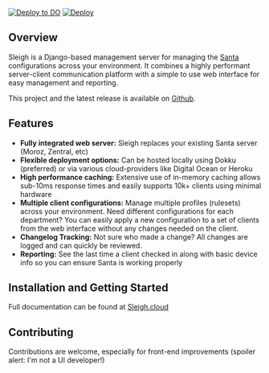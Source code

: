 [![Deploy to DO](https://www.deploytodo.com/do-btn-blue-ghost.svg)](https://cloud.digitalocean.com/apps/new?repo=https://github.com/clreinki/sleigh/tree/main&refcode=fd652045edeb)
[![Deploy](https://www.herokucdn.com/deploy/button.svg)](https://www.heroku.com/deploy?template=https://github.com/clreinki/sleigh)

## Overview
Sleigh is a Django-based management server for managing the [Santa](https://northpole.dev/) configurations across your environment.  It combines a highly performant server-client communication platform with a simple to use web interface for easy management and reporting.

This project and the latest release is available on [Github](https://github.com/clreinki/sleigh).

## Features
* **Fully integrated web server:** Sleigh replaces your existing Santa server (Moroz, Zentral, etc)
* **Flexible deployment options:** Can be hosted locally using Dokku (preferred) or via various cloud-providers like Digital Ocean or Heroku
* **High performance caching:** Extensive use of in-memory caching allows sub-10ms response times and easily supports 10k+ clients using minimal hardware
* **Multiple client configurations:** Manage multiple profiles (rulesets) across your environment.  Need different configurations for each department?  You can easily apply a new configuration to a set of clients from the web interface without any changes needed on the client.
* **Changelog Tracking:** Not sure who made a change?  All changes are logged and can quickly be reviewed.
* **Reporting:** See the last time a client checked in along with basic device info so you can ensure Santa is working properly

## Installation and Getting Started
Full documentation can be found at [Sleigh.cloud](https://sleigh.cloud)

## Contributing
Contributions are welcome, especially for front-end improvements (spoiler alert: I'm not a UI developer!)